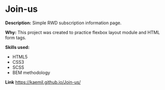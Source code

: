# Join-us

**Description:**
Simple RWD subscription information page.

**Why:**
This project was created to practice flexbox layout module and HTML form tags.

**Skills used:**
- HTML5
- CSS3
- SCSS
- BEM methodology

**Link**
https://kaemil.github.io/Join-us/
